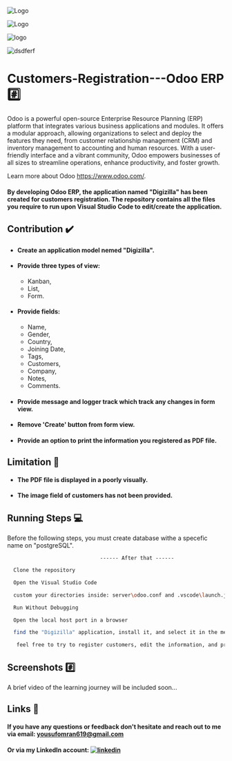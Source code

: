 
![Logo](https://images.fineartamerica.com/images/artworkimages/mediumlarge/3/stand-with-palestine-tinh-tran-le-thanh.jpg)

![Logo](file://D:/Downloads/1234.png)

![logo](file:///D:/Downloads/1234.png)

![dsdferf](file:///D:/Downloads/1234.png)

# Customers-Registration---Odoo ERP #️⃣

Odoo is a powerful open-source Enterprise Resource Planning (ERP) platform that integrates various business applications and modules. It offers a modular approach, allowing organizations to select and deploy the features they need, from customer relationship management (CRM) and inventory management to accounting and human resources. With a user-friendly interface and a vibrant community, Odoo empowers businesses of all sizes to streamline operations, enhance productivity, and foster growth.

Learn more about Odoo https://www.odoo.com/.

#### By developing Odoo ERP, the application named "Digizilla" has been created for customers registration. The repository contains all the files you require to run upon Visual Studio Code to edit/create the application.
## Contribution ✔️  

- #### Create an application model nemed "Digizilla".
- #### Provide three types of view:
    - Kanban,
    - List,
    - Form.
- #### Provide fields:
    - Name,
    - Gender,
    - Country,
    - Joining Date,
    - Tags,
    - Customers,
    - Company,
    - Notes,
    - Comments.
- #### Provide message and logger track which track any changes in form view.
- #### Remove 'Create' button from form view.
- #### Provide an option to print the information you registered as PDF file.

## Limitation 🔴
- #### The PDF file is displayed in a poorly visually.  
- #### The image field of customers has not been provided.
## Running Steps 💻

Before the following steps, you must create database withe a specefic name on "postgreSQL".

                                  ------ After that ------ 



```bash
  Clone the repository
```

```bash
  Open the Visual Studio Code
```  

```bash
  custom your directories inside: server\odoo.conf and .vscode\launch.json 
```

```bash
  Run Without Debugging
```

```bash
  Open the local host port in a browser  
```

```bash
  find the "Digizilla" application, install it, and select it in the menu.
```
```bash
   feel free to try to register customers, edit the information, and print it as PDF file.
```

## Screenshots #️⃣

A brief video of the learning journey will be included soon...
## Links 🔗 

#### If you have any questions or feedback don't hesitate and reach out to me via email: yousufomran619@gmail.com

#### Or via my LinkedIn account: [![linkedin](https://img.shields.io/badge/linkedin-0A66C2?style=for-the-badge&logo=linkedin&logoColor=white)](https://www.linkedin.com/in/yousuf-omran-5b2884243/)



